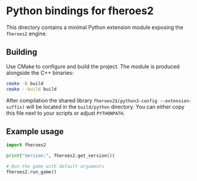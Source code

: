 # Python bindings for fheroes2

This directory contains a minimal Python extension module exposing the `fheroes2` engine.

## Building

Use CMake to configure and build the project. The module is produced alongside the C++ binaries:

```bash
cmake -B build
cmake --build build
```

After compilation the shared library `fheroes2$(python3-config --extension-suffix)` will be located in the `build/python` directory.
You can either copy this file next to your scripts or adjust `PYTHONPATH`.

## Example usage

````python
import fheroes2

print("Version:", fheroes2.get_version())

# Run the game with default arguments
fheroes2.run_game()
````
